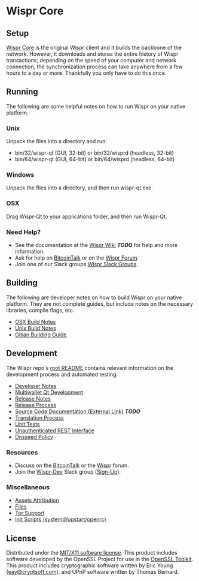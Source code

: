 Wispr Core
=====================

Setup
---------------------
[Wispr Core](http://wispr.tech/wallet) is the original Wispr client and it builds the backbone of the network. However, it downloads and stores the entire history of Wispr transactions; depending on the speed of your computer and network connection, the synchronization process can take anywhere from a few hours to a day or more. Thankfully you only have to do this once.

Running
---------------------
The following are some helpful notes on how to run Wispr on your native platform.

### Unix

Unpack the files into a directory and run:

- bin/32/wispr-qt (GUI, 32-bit) or bin/32/wisprd (headless, 32-bit)
- bin/64/wispr-qt (GUI, 64-bit) or bin/64/wisprd (headless, 64-bit)

### Windows

Unpack the files into a directory, and then run wispr-qt.exe.

### OSX

Drag Wispr-Qt to your applications folder, and then run Wispr-Qt.

### Need Help?

* See the documentation at the [Wispr Wiki](https://en.bitcoin.it/wiki/Main_Page) ***TODO***
for help and more information.
* Ask for help on [BitcoinTalk](https://bitcointalk.org/index.php?topic=1262920.0) or on the [Wispr Forum](http://forum.wispr.tech/).
* Join one of our Slack groups [Wispr Slack Groups](https://wispr.tech/slack-logins/).

Building
---------------------
The following are developer notes on how to build Wispr on your native platform. They are not complete guides, but include notes on the necessary libraries, compile flags, etc.

- [OSX Build Notes](build-osx.md)
- [Unix Build Notes](build-unix.md)
- [Gitian Building Guide](gitian-building.md)

Development
---------------------
The Wispr repo's [root README](https://github.com/Wispr-Project/Wispr/blob/master/README.md) contains relevant information on the development process and automated testing.

- [Developer Notes](developer-notes.md)
- [Multiwallet Qt Development](multiwallet-qt.md)
- [Release Notes](release-notes.md)
- [Release Process](release-process.md)
- [Source Code Documentation (External Link)](https://dev.visucore.com/bitcoin/doxygen/) ***TODO***
- [Translation Process](translation_process.md)
- [Unit Tests](unit-tests.md)
- [Unauthenticated REST Interface](REST-interface.md)
- [Dnsseed Policy](dnsseed-policy.md)

### Resources

* Discuss on the [BitcoinTalk](https://bitcointalk.org/index.php?topic=1262920.0) or the [Wispr](http://forum.wispr.tech/) forum.
* Join the [Wispr-Dev](https://wispr-dev.slack.com/) Slack group ([Sign-Up](https://wispr-dev.herokuapp.com/)).

### Miscellaneous
- [Assets Attribution](assets-attribution.md)
- [Files](files.md)
- [Tor Support](tor.md)
- [Init Scripts (systemd/upstart/openrc)](init.md)

License
---------------------
Distributed under the [MIT/X11 software license](http://www.opensource.org/licenses/mit-license.php).
This product includes software developed by the OpenSSL Project for use in the [OpenSSL Toolkit](https://www.openssl.org/). This product includes
cryptographic software written by Eric Young ([eay@cryptsoft.com](mailto:eay@cryptsoft.com)), and UPnP software written by Thomas Bernard.
